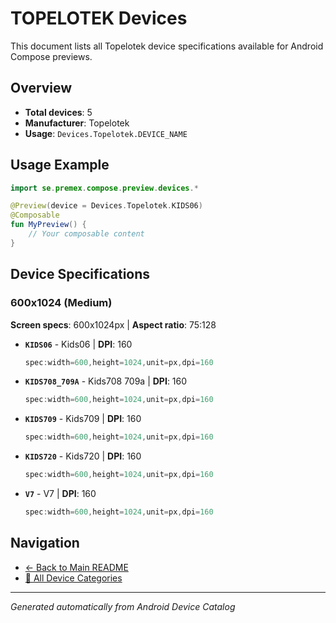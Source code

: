 # TOPELOTEK Devices

This document lists all Topelotek device specifications available for Android Compose previews.

## Overview

- **Total devices**: 5
- **Manufacturer**: Topelotek
- **Usage**: `Devices.Topelotek.DEVICE_NAME`

## Usage Example

```kotlin
import se.premex.compose.preview.devices.*

@Preview(device = Devices.Topelotek.KIDS06)
@Composable
fun MyPreview() {
    // Your composable content
}
```

## Device Specifications

### 600x1024 (Medium)

**Screen specs**: 600x1024px | **Aspect ratio**: 75:128

- **`KIDS06`** - Kids06 | **DPI**: 160
  ```kotlin
  spec:width=600,height=1024,unit=px,dpi=160
  ```

- **`KIDS708_709A`** - Kids708 709a | **DPI**: 160
  ```kotlin
  spec:width=600,height=1024,unit=px,dpi=160
  ```

- **`KIDS709`** - Kids709 | **DPI**: 160
  ```kotlin
  spec:width=600,height=1024,unit=px,dpi=160
  ```

- **`KIDS720`** - Kids720 | **DPI**: 160
  ```kotlin
  spec:width=600,height=1024,unit=px,dpi=160
  ```

- **`V7`** - V7 | **DPI**: 160
  ```kotlin
  spec:width=600,height=1024,unit=px,dpi=160
  ```

## Navigation

- [← Back to Main README](../../README.md)
- [📱 All Device Categories](../README.md)

---
*Generated automatically from Android Device Catalog*
